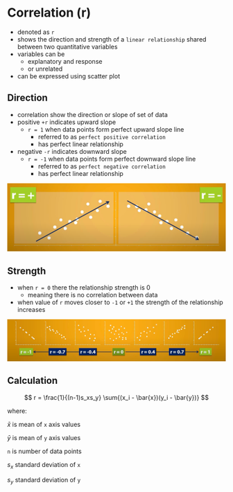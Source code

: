 # Correlation (r)

* denoted as `r`
* shows the direction and strength of a `linear relationship` shared between two quantitative variables
* variables can be
  * explanatory and response
  * or unrelated
* can be expressed using scatter plot

## Direction

* correlation show the direction or slope of set of data
* positive `+r` indicates upward slope
  * `r = 1` when data points form perfect upward slope line
    * referred to as `perfect positive correlation`
    * has perfect linear relationship
* negative `-r` indicates downward slope
  * `r = -1` when data points form perfect downward slope line
    * referred to as `perfect negative correlation`
    * has perfect linear relationship

![Image Correlation Direction](img/005.correlation_and_regression-1003085730.png)

## Strength

* when `r = 0` there the relationship strength is 0
  * meaning there is no correlation between data 
* when value of `r` moves closer to `-1` or `+1` the strength of the relationship increases

![Image Correlation Strength](img/005.correlation_and_regression-1003090359.png)

## Calculation

$$
r = \frac{1}{(n-1)s_xs_y} \sum{(x_i - \bar{x})(y_i - \bar{y})}
$$

where:

$\bar{x}$ is mean of `x` axis values

$\bar{y}$ is mean of `y` axis values

`n` is number of data points

$s_x$ standard deviation of `x`

$s_y$ standard deviation of `y`
